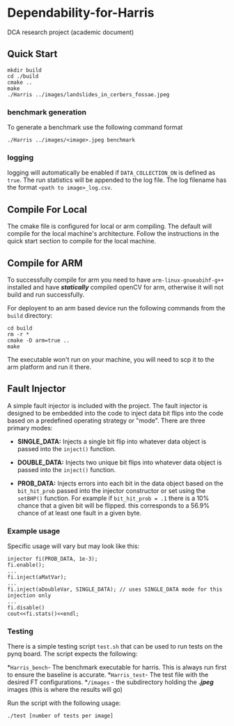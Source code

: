 # Dependability-for-Harris
DCA research project (academic document)

## Quick Start
```
mkdir build
cd ./build
cmake ..
make
./Harris ../images/landslides_in_cerbers_fossae.jpeg
```

### benchmark generation
To generate a benchmark use the following command format
```
./Harris ../images/<image>.jpeg benchmark
```

### logging
logging will automatically be enabled if `DATA_COLLECTION_ON` is defined as `true`. The run statistics will be appended to the log file. The log filename has the format `<path to image>_log.csv`.

## Compile For Local
The cmake file is configured for local or arm compiling. The default will compile for the local machine's architecture. Follow the instructions in the quick start section to compile for the local machine. 

## Compile for ARM
To successfully compile for arm you need to have `arm-linux-gnueabihf-g++` installed and have ***statically*** compiled openCV for arm, otherwise it will not build and run successfully.

For deployent to an arm based device run the following commands from the `build` directory:

```
cd build
rm -r *
cmake -D arm=true ..
make
```
The executable won't run on your machine, you will need to scp it to the arm platform and run it there. 


## Fault Injector

A simple fault injector is included with the project. The fault injector is designed to be embedded into the code to inject data bit flips into the code based on a predefined operating strategy or "mode". There are three primary modes:

- **SINGLE_DATA:** Injects a single bit flip into whatever data object is passed into the `inject()` function.

- **DOUBLE_DATA:** Injects two unique bit flips into whatever data object is passed into the `inject()` function.

- **PROB_DATA:** Injects errors into each bit in the data object based on the `bit_hit_prob` passed into the injector constructor or set using the `setBHP()` function. For example if `bit_hit_prob = .1` there is a 10% chance that a given bit will be flipped. this corresponds to a 56.9% chance of at least one fault in a given byte. 

### Example usage
Specific usage will vary but may look like this:
```
injector fi(PROB_DATA, 1e-3);
fi.enable();
...
fi.inject(aMatVar);
...
fi.inject(aDoubleVar, SINGLE_DATA); // uses SINGLE_DATA mode for this injection only
...
fi.disable()
cout<<fi.stats()<<endl;
```

### Testing
There is a simple testing script `test.sh` that can be used to run tests on the pynq board. The script expects the following:

*`Harris_bench`- The benchmark executable for harris. This is always run first to ensure the baseline is accurate.
*`Harris_test`- The test file with the desired FT configurations.
*`/images` - the subdirectory holding the ***.jpeg*** images (this is where the results will go)

Run the script with the following usage:

```
./test [number of tests per image]
```